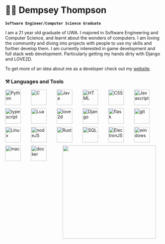 # 👨‍💻 Dempsey Thompson 

**`Software Engineer/Computer Science Graduate`**

<!-- Bio -->
I am a 21 year old graduate of UWA. I majored in Software Engineering and Computer Science, and learnt about the wonders of computers. I am loving the community and diving into projects with people to use my skills and further develop them. I am currently interested in game development and full stack web development. Particularly getting my hands dirty with Django and LOVE2D.

To get more of an idea about me as a developer check out my [website](https://www.d-sons.com/).

<!-- Development Tool and Language Icons -->
### ⚒️ Languages and Tools
<img align="left" alt="Python" style="padding-right:30px; margin-bottom:10px; width:50px; height:50px;" src="https://cdn.jsdelivr.net/gh/devicons/devicon/icons/python/python-original.svg"/>
<img align="left" alt="C" style="padding-right:30px; margin-bottom:10px; width:50px; height:50px;" src="https://cdn.jsdelivr.net/gh/devicons/devicon/icons/c/c-original.svg"/>
<img align="left" alt="Java" style="padding-right:30px; margin-bottom:10px; width:50px; height:50px;" src="https://cdn.jsdelivr.net/gh/devicons/devicon/icons/java/java-original.svg"/>
<img align="left" alt="HTML" style="padding-right:30px; margin-bottom:10px; width:50px; height:50px;" src="https://cdn.jsdelivr.net/gh/devicons/devicon/icons/html5/html5-original.svg"/>
<img align="left" alt="CSS" style="padding-right:30px; margin-bottom:10px; width:50px; height:50px;" src="https://cdn.jsdelivr.net/gh/devicons/devicon/icons/css3/css3-original.svg"/>
<img align="left" alt="Javascript" style="padding-right:30px; margin-bottom:10px; width:50px; height:50px;" src="https://cdn.jsdelivr.net/gh/devicons/devicon/icons/javascript/javascript-original.svg"/>
<img align="left" alt="typescript" style="padding-right:30px; margin-bottom:10px; width:50px; height:50px;" src="https://cdn-icons-png.flaticon.com/512/5968/5968381.png"/>
<img align="left" alt="Lua" style="padding-right:30px; margin-bottom:10px; width:50px; height:50px;" src="https://upload.wikimedia.org/wikipedia/commons/c/cf/Lua-Logo.svg"/>
<img align="left" alt="love2d" style="padding-right:30px; margin-bottom:10px; width:50px; height:50px;" src="https://upload.wikimedia.org/wikipedia/commons/thumb/8/8b/L%C3%96VE_app_icon_%280.10.1%29.svg/2048px-L%C3%96VE_app_icon_%280.10.1%29.svg.png" />
<img align="left" alt="Django" style="padding-right:30px; margin-bottom:10px; width:50px; height:50px;" src="https://icons.veryicon.com/png/o/business/vscode-program-item-icon/django-1.png"/>
<img align="left" alt="flask" style="padding-right:30px; margin-bottom:10px; width:50px; height:50px;" src="https://cdn.iconscout.com/icon/free/png-256/free-flask-51-285137.png?f=webp"/>
<img align="left" alt="git" style="padding-right:30px; margin-bottom:10px; width:50px; height:50px;" src="https://cdn.jsdelivr.net/gh/devicons/devicon/icons/git/git-original.svg"/>
<img align="left" alt="Linux" style="padding-right:30px; margin-bottom:10px; width:50px; height:50px;" src="https://cdn.jsdelivr.net/gh/devicons/devicon/icons/linux/linux-original.svg"/>
<img align="left" alt="nodeJS" style="padding-right:30px; margin-bottom:10px; width:50px; height:50px;" src="https://static-00.iconduck.com/assets.00/node-js-icon-454x512-nztofx17.png"/>
<img align="left" alt="Rust" style="padding-right:30px; margin-bottom:10px; width:50px; height:50px;" src="https://miqh.gallerycdn.vsassets.io/extensions/miqh/vscode-language-rust/0.14.0/1536151476041/Microsoft.VisualStudio.Services.Icons.Default"/>
<img align="left" alt="SQL" style="padding-right:30px; margin-bottom:10px; width:50px; height:50px;" src="https://cdn-icons-png.flaticon.com/512/4299/4299956.png"/>
<img align="left" alt="ElectronJS" style="padding-right:30px; margin-bottom:10px; width:50px; height:50px;" src="https://upload.wikimedia.org/wikipedia/commons/thumb/9/91/Electron_Software_Framework_Logo.svg/1200px-Electron_Software_Framework_Logo.svg.png"/>
<img align="left" alt="windows" style="padding-right:30px; margin-bottom:10px; width:50px; height:50px;" src="https://www.freeiconspng.com/thumbs/windows-icon-png/cute-ball-windows-icon-png-16.png"/>
<img align="left" alt="mac" style="padding-right:30px; margin-bottom:10px; width:50px; height:50px;" src="https://cdn-icons-png.flaticon.com/512/2/2235.png"/>
<img align="left" alt="docker" style="padding-right:30px; margin-bottom:10px; width:50px; height:50px;" src="https://cdn-icons-png.flaticon.com/512/919/919853.png"/>
<br>
<br>
<br>
<br>
<p align="center" style="margin-top:40px;">
  <img height="300" src="https://github-readme-stats.vercel.app/api/top-langs/?username=demstar16&theme=transparent">
</p>

